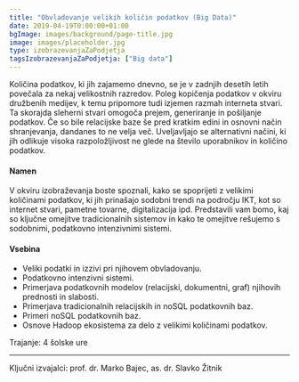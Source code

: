 ```yaml
---
title: "Obvladovanje velikih količin podatkov (Big Data)"
date: 2019-04-19T0:00:00+01:00
bgImage: images/background/page-title.jpg
image: images/placeholder.jpg
type: izobrazevanjaZaPodjetja
tagsIzobrazevanjaZaPodjetja: ["Big data"]
---
```

Količina podatkov, ki jih zajamemo dnevno, se je v zadnjih desetih letih povečala za nekaj velikostnih razredov. 
Poleg kopičenja podatkov v okviru družbenih medijev, k temu pripomore tudi izjemen razmah interneta stvari. 
Ta skorajda sleherni stvari omogoča prejem, generiranje in pošiljanje podatkov. 
Če so bile relacijske baze še pred kratkim edini in osnovni način shranjevanja, dandanes to ne velja več. 
Uveljavljajo se alternativni načini, ki jih odlikuje visoka razpoložljivost ne glede na število uporabnikov in količino podatkov. 

#### Namen
V okviru izobraževanja boste spoznali, kako se spoprijeti z velikimi količinami podatkov, ki jih prinašajo sodobni trendi na področju IKT, kot so internet stvari, pametne tovarne, digitalizacija ipd. 
Predstavili vam bomo, kaj so ključne omejitve tradicionalnih sistemov in kako te omejitve rešujemo s sodobnimi, podatkovno intenzivnimi sistemi. 

#### Vsebina
- Veliki podatki in izzivi pri njihovem obvladovanju.
- Podatkovno intenzivni sistemi.
- Primerjava podatkovnih modelov (relacijski, dokumentni, graf) njihovih prednosti in slabosti.
- Primerjava tradicionalnih relacijskih in noSQL podatkovnih baz.
- Primeri noSQL podatkovnih baz.
- Osnove Hadoop ekosistema za delo z velikimi količinami podatkov.

Trajanje: 4 šolske ure

---

Ključni izvajalci: prof. dr. Marko Bajec, as. dr. Slavko Žitnik
